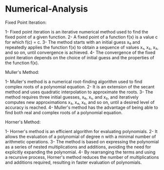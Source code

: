 # Numerical-Analysis


Fixed Point Iteration:

1- Fixed point iteration is an iterative numerical method used to find the fixed point of a given function.
2- A fixed point of a function f(x) is a value c for which f(c) = c.
3- The method starts with an initial guess x₀ and repeatedly applies the function f(x) to obtain a sequence of values x₁, x₂, x₃, and so on, until convergence is achieved.
4- The convergence of the fixed point iteration depends on the choice of initial guess and the properties of the function f(x).


Muller's Method:

1- Muller's method is a numerical root-finding algorithm used to find complex roots of a polynomial equation.
2- It is an extension of the secant method and uses quadratic interpolation to approximate the roots.
3- The method requires three initial guesses, x₀, x₁, and x₂, and iteratively computes new approximations x₃, x₄, x₅, and so on, until a desired level of accuracy is reached.
4- Muller's method has the advantage of being able to find both real and complex roots of a polynomial equation.



Horner's Method:

1- Horner's method is an efficient algorithm for evaluating polynomials.
2- It allows the evaluation of a polynomial of degree n with a minimal number of arithmetic operations.
3- The method is based on expressing the polynomial as a series of nested multiplications and additions, avoiding the need for explicitly expanding the polynomial.
4- By rearranging the terms and using a recursive process, Horner's method reduces the number of multiplications and additions required, resulting in faster evaluation of polynomials.
